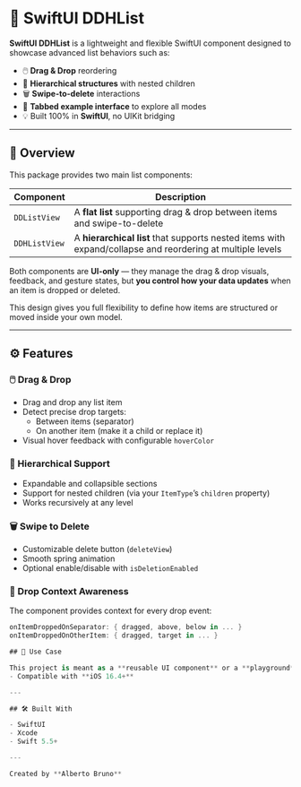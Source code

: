 # 🧩 SwiftUI DDHList

**SwiftUI DDHList** is a lightweight and flexible SwiftUI component designed to showcase advanced list behaviors such as:

- 🖱️ **Drag & Drop** reordering  
- 🧱 **Hierarchical structures** with nested children  
- 🗑️ **Swipe-to-delete** interactions  
- 📱 **Tabbed example interface** to explore all modes  
- 💡 Built 100% in **SwiftUI**, no UIKit bridging

---

## 📖 Overview

This package provides two main list components:

| Component | Description |
|------------|-------------|
| `DDListView` | A **flat list** supporting drag & drop between items and swipe-to-delete |
| `DDHListView` | A **hierarchical list** that supports nested items with expand/collapse and reordering at multiple levels |

Both components are **UI-only** — they manage the drag & drop visuals, feedback, and gesture states, but **you control how your data updates** when an item is dropped or deleted.

This design gives you full flexibility to define how items are structured or moved inside your own model.

---

## ⚙️ Features

### 🖱️ Drag & Drop
- Drag and drop any list item
- Detect precise drop targets:
  - Between items (separator)
  - On another item (make it a child or replace it)
- Visual hover feedback with configurable `hoverColor`

### 🧱 Hierarchical Support
- Expandable and collapsible sections
- Support for nested children (via your `ItemType`’s `children` property)
- Works recursively at any level

### 🗑️ Swipe to Delete
- Customizable delete button (`deleteView`)
- Smooth spring animation
- Optional enable/disable with `isDeletionEnabled`

### 🧭 Drop Context Awareness
The component provides context for every drop event:
```swift
onItemDroppedOnSeparator: { dragged, above, below in ... }
onItemDroppedOnOtherItem: { dragged, target in ... }

## 🧱 Use Case

This project is meant as a **reusable UI component** or a **playground** for experimenting with list interactions in SwiftUI projects.  
- Compatible with **iOS 16.4+**

---

## 🛠️ Built With

- SwiftUI  
- Xcode  
- Swift 5.5+

---

Created by **Alberto Bruno**
